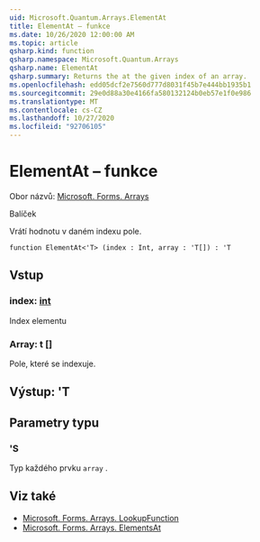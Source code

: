 ```yaml
---
uid: Microsoft.Quantum.Arrays.ElementAt
title: ElementAt – funkce
ms.date: 10/26/2020 12:00:00 AM
ms.topic: article
qsharp.kind: function
qsharp.namespace: Microsoft.Quantum.Arrays
qsharp.name: ElementAt
qsharp.summary: Returns the at the given index of an array.
ms.openlocfilehash: edd05dcf2e7560d777d8031f45b7e444bb1935b1
ms.sourcegitcommit: 29e0d88a30e4166fa580132124b0eb57e1f0e986
ms.translationtype: MT
ms.contentlocale: cs-CZ
ms.lasthandoff: 10/27/2020
ms.locfileid: "92706105"
---
```

# <a name="elementat-function"></a>ElementAt – funkce

Obor názvů: [Microsoft. Forms. Arrays](xref:Microsoft.Quantum.Arrays)

Balíček [](https://nuget.org/packages/)


Vrátí hodnotu v daném indexu pole.

```qsharp
function ElementAt<'T> (index : Int, array : 'T[]) : 'T
```


## <a name="input"></a>Vstup

### <a name="index--int"></a>index: [int](xref:microsoft.quantum.lang-ref.int)

Index elementu


### <a name="array--t"></a>Array: t []

Pole, které se indexuje.



## <a name="output--t"></a>Výstup: 'T



## <a name="type-parameters"></a>Parametry typu

### <a name="t"></a>'S

Typ každého prvku `array` .

## <a name="see-also"></a>Viz také

- [Microsoft. Forms. Arrays. LookupFunction](xref:Microsoft.Quantum.Arrays.LookupFunction)
- [Microsoft. Forms. Arrays. ElementsAt](xref:Microsoft.Quantum.Arrays.ElementsAt)